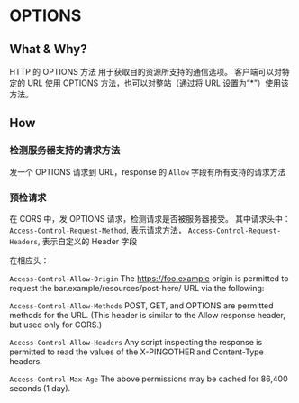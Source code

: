 # OPTIONS

## What & Why?

HTTP 的 OPTIONS 方法 用于获取目的资源所支持的通信选项。
客户端可以对特定的 URL 使用 OPTIONS 方法，也可以对整站（通过将 URL 设置为“*”）使用该方法。

## How

### 检测服务器支持的请求方法

发一个 OPTIONS 请求到 URL，response 的 `Allow` 字段有所有支持的请求方法

### 预检请求

在 CORS 中，发 OPTIONS 请求，检测请求是否被服务器接受。
其中请求头中：
`Access-Control-Request-Method`, 表示请求方法，
`Access-Control-Request-Headers`, 表示自定义的 Header 字段

在相应头：

`Access-Control-Allow-Origin`
The https://foo.example origin is permitted to request the bar.example/resources/post-here/ URL via the following:

`Access-Control-Allow-Methods`
POST, GET, and OPTIONS are permitted methods for the URL. (This header is similar to the Allow response header, but used only for CORS.)

`Access-Control-Allow-Headers`
Any script inspecting the response is permitted to read the values of the X-PINGOTHER and Content-Type headers.

`Access-Control-Max-Age`
The above permissions may be cached for 86,400 seconds (1 day).
